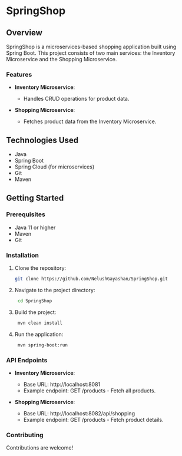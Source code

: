 # SpringShop

## Overview

SpringShop is a microservices-based shopping application built using Spring Boot. This project consists of two main services: the Inventory Microservice and the Shopping Microservice.

### Features

- **Inventory Microservice**: 
  - Handles CRUD operations for product data.
  
- **Shopping Microservice**:
  - Fetches product data from the Inventory Microservice.

## Technologies Used

- Java
- Spring Boot
- Spring Cloud (for microservices)
- Git
- Maven

## Getting Started

### Prerequisites

- Java 11 or higher
- Maven
- Git

### Installation

1. Clone the repository:
   ```bash
   git clone https://github.com/NelushGayashan/SpringShop.git
   ```
2. Navigate to the project directory:
   ```bash
    cd SpringShop
   ```
3. Build the project:
   ```bash
    mvn clean install
   ```
4. Run the application:
   ```bash
    mvn spring-boot:run
   ```

### API Endpoints

- **Inventory Microservice**: 
  - Base URL: http://localhost:8081
  - Example endpoint: GET /products - Fetch all products.
  
- **Shopping Microservice**:
  - Base URL: http://localhost:8082/api/shopping
  - Example endpoint: GET /products - Fetch product details.

### Contributing

Contributions are welcome!


